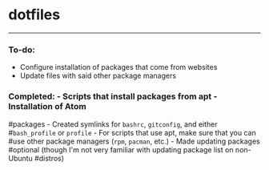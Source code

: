 # dotfiles #

<hr>

### To-do:
- Configure installation of packages that come from websites
- Update files with said other package
managers

### Completed: - Scripts that install packages from apt - Installation of Atom
#packages - Created symlinks for `bashrc`, `gitconfig`, and either
#`bash_profile` or `profile` - For scripts that use apt, make sure that you can
#use other package managers (`rpm`, `pacman`, etc.) - Made updating packages
#optional (though I'm not very familiar with updating package list on non-Ubuntu
#distros)
